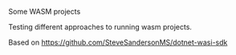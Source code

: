 Some WASM projects

Testing different approaches to running wasm projects.

Based on https://github.com/SteveSandersonMS/dotnet-wasi-sdk 